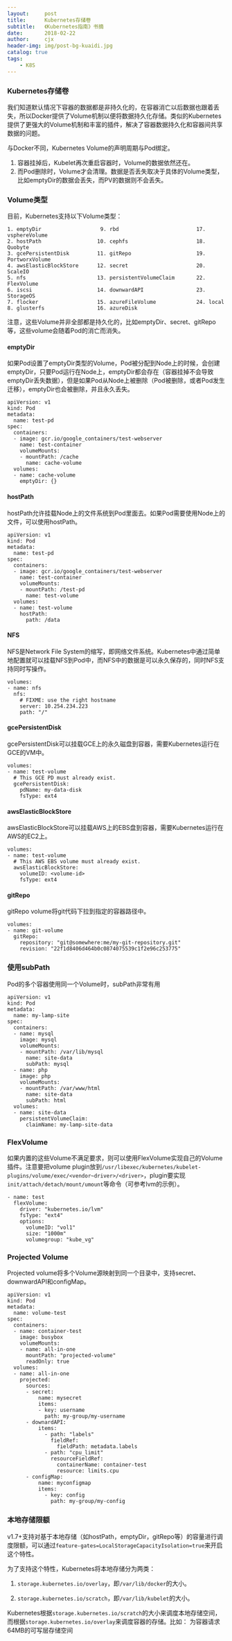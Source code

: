 ```yaml
---
layout:     post
title:      Kubernetes存储卷
subtitle:   《Kubernetes指南》书摘
date:       2018-02-22
author:     cjx
header-img: img/post-bg-kuaidi.jpg
catalog: true
tags:
    - K8S
---
```


### Kubernetes存储卷

我们知道默认情况下容器的数据都是非持久化的，在容器消亡以后数据也跟着丢失，所以Docker提供了Volume机制以便将数据持久化存储。类似的Kubernetes提供了更强大的Volume机制和丰富的插件，解决了容器数据持久化和容器间共享数据的问题。

与Docker不同，Kubernetes Volume的声明周期与Pod绑定。
1. 容器挂掉后，Kubelet再次重启容器时，Volume的数据依然还在。
2. 而Pod删除时，Volume才会清理。数据是否丢失取决于具体的Volume类型，比如emptyDir的数据会丢失，而PV的数据则不会丢失。

### Volume类型

目前，Kubernetes支持以下Volume类型：
```
1. emptyDir                   9. rbd                         17. vsphereVolume               
2. hostPath                  10. cephfs                      18. Quobyte
3. gcePersistentDisk         11. gitRepo                     19. PortworxVolume
4. awsElasticBlockStore      12. secret                      20. ScaleIO
5. nfs                       13. persistentVolumeClaim       22. FlexVolume
6. iscsi                     14. downwardAPI                 23. StorageOS
7. flocker                   15. azureFileVolume             24. local
8. glusterfs                 16. azureDisk
```

注意，这些Volume并非全部都是持久化的，比如emptyDir、secret、gitRepo等，这些volume会随着Pod的消亡而消失。

#### emptyDir

如果Pod设置了emptyDir类型的Volume，Pod被分配到Node上的时候，会创建emptyDir，只要Pod运行在Node上，emptyDir都会存在（容器挂掉不会导致emptyDir丢失数据），但是如果Pod从Node上被删除（Pod被删除，或者Pod发生迁移），emptyDir也会被删除，并且永久丢失。
```
apiVersion: v1
kind: Pod
metadata:
  name: test-pd
spec:
  containers:
  - image: gcr.io/google_containers/test-webserver
    name: test-container
    volumeMounts:
    - mountPath: /cache
      name: cache-volume
  volumes:
  - name: cache-volume
    emptyDir: {}
```

#### hostPath
 
hostPath允许挂载Node上的文件系统到Pod里面去。如果Pod需要使用Node上的文件，可以使用hostPath。
```
apiVersion: v1
kind: Pod
metadata:
  name: test-pd
spec:
  containers:
  - image: gcr.io/google_containers/test-webserver
    name: test-container
    volumeMounts:
    - mountPath: /test-pd
      name: test-volume
  volumes:
  - name: test-volume
    hostPath:
      path: /data
```

#### NFS

NFS是Network File System的缩写，即网络文件系统。Kubernetes中通过简单地配置就可以挂载NFS到Pod中，而NFS中的数据是可以永久保存的，同时NFS支持同时写操作。
```
volumes:
- name: nfs
  nfs:
    # FIXME: use the right hostname
    server: 10.254.234.223
    path: "/"
```

#### gcePersistentDisk

gcePersistentDisk可以挂载GCE上的永久磁盘到容器，需要Kubernetes运行在GCE的VM中。
```
volumes:
- name: test-volume
  # This GCE PD must already exist.
  gcePersistentDisk:
    pdName: my-data-disk
    fsType: ext4
```

#### awsElasticBlockStore

awsElasticBlockStore可以挂载AWS上的EBS盘到容器，需要Kubernetes运行在AWS的EC2上。
```
volumes:
- name: test-volume
  # This AWS EBS volume must already exist.
  awsElasticBlockStore:
    volumeID: <volume-id>
    fsType: ext4
```

#### gitRepo

gitRepo volume将git代码下拉到指定的容器路径中。
```
volumes:
- name: git-volume
  gitRepo:
    repository: "git@somewhere:me/my-git-repository.git"
    revision: "22f1d8406d464b0c0874075539c1f2e96c253775"
```

### 使用subPath

Pod的多个容器使用同一个Volume时，subPath非常有用
```
apiVersion: v1
kind: Pod
metadata:
  name: my-lamp-site
spec:
  containers:
  - name: mysql
    image: mysql
    volumeMounts:
    - mountPath: /var/lib/mysql
      name: site-data
      subPath: mysql
  - name: php
    image: php
    volumeMounts:
    - mountPath: /var/www/html
      name: site-data
      subPath: html
  volumes:
  - name: site-data
    persistentVolumeClaim:
      claimName: my-lamp-site-data 
```

### FlexVolume

如果内置的这些Volume不满足要求，则可以使用FlexVolume实现自己的Volume插件。注意要把volume plugin放到```/usr/libexec/kubernetes/kubelet-plugins/volume/exec/<vendor~driver>/<driver>```，plugin要实现```init/attach/detach/mount/umount```等命令（可参考lvm的示例）。
```
- name: test
  flexVolume:
    driver: "kubernetes.io/lvm"
    fsType: "ext4"
    options:
      volumeID: "vol1"
      size: "1000m"
      volumegroup: "kube_vg"
```

### Projected Volume

Projected volume将多个Volume源映射到同一个目录中，支持secret、downwardAPI和configMap。

```
apiVersion: v1
kind: Pod
metadata:
  name: volume-test
spec:
  containers:
  - name: container-test
    image: busybox
    volumeMounts:
    - name: all-in-one
      mountPath: "projected-volume"
      readOnly: true
  volumes:
  - name: all-in-one
    projected:
      sources:
      - secret:
          name: mysecret
          items:
          - key: username
            path: my-group/my-username
      - downardAPI:
          items:
            - path: "labels"
              fieldRef:
                fieldPath: metadata.labels
            - path: "cpu_limit"
              resourceFieldRef:
                containerName: container-test
                resource: limits.cpu
      - configMap:
          name: myconfigmap
          items:
            - key: config
              path: my-group/my-config
```

### 本地存储限额

v1.7+支持对基于本地存储（如hostPath，emptyDir，gitRepo等）的容量进行调度限额，可以通过```feature-gates=LocalStorageCapacityIsolation=true```来开启这个特性。

为了支持这个特性，Kubernetes将本地存储分为两类：

1. ```storage.kubernetes.io/overlay```，即```/var/lib/docker```的大小。

2. ```storage.kubernetes.io/scratch```，即```/var/lib/kubelet```的大小。

Kubernetes根据```storage.kubernetes.io/scratch```的大小来调度本地存储空间，而根据```storage.kubernetes.io/overlay```来调度容器的存储。比如：
为容器请求64MB的可写层存储空间
